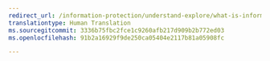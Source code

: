 ```yaml
---
redirect_url: /information-protection/understand-explore/what-is-information-protection
translationtype: Human Translation
ms.sourcegitcommit: 3336b75fbc2fce1c9260afb217d909b2b772ed03
ms.openlocfilehash: 91b2a16929f9de250ca05404e2117b81a05908fc

---
```




<!--HONumber=Sep16_HO4-->


